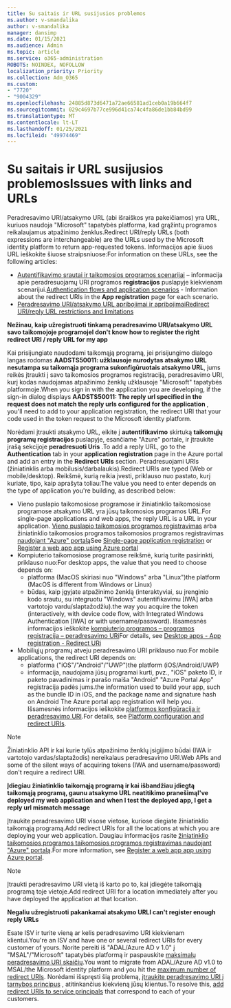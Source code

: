 ```yaml
---
title: Su saitais ir URL susijusios problemos
ms.author: v-smandalika
author: v-smandalika
manager: dansimp
ms.date: 01/15/2021
ms.audience: Admin
ms.topic: article
ms.service: o365-administration
ROBOTS: NOINDEX, NOFOLLOW
localization_priority: Priority
ms.collection: Adm_O365
ms.custom:
- "7720"
- "9004329"
ms.openlocfilehash: 24885d873d6471a72ae66581ad1ceb0a19b664f7
ms.sourcegitcommit: 029c4697b77ce996d41ca74c4fa86de1bb84bd99
ms.translationtype: MT
ms.contentlocale: lt-LT
ms.lasthandoff: 01/25/2021
ms.locfileid: "49974469"
---
```

# <a name="issues-with-links-and-urls"></a><span data-ttu-id="34993-102">Su saitais ir URL susijusios problemos</span><span class="sxs-lookup"><span data-stu-id="34993-102">Issues with links and URLs</span></span>

<span data-ttu-id="34993-103">Peradresavimo URI/atsakymo URL (abi išraiškos yra pakeičiamos) yra URL, kuriuos naudoja "Microsoft" tapatybės platforma, kad grąžintų programos reikalaujamus atpažinimo ženklus.</span><span class="sxs-lookup"><span data-stu-id="34993-103">Redirect URI/reply URLs (both expressions are interchangeable) are the URLs used by the Microsoft identity platform to return app-requested tokens.</span></span> <span data-ttu-id="34993-104">Informacijos apie šiuos URL ieškokite šiuose straipsniuose:</span><span class="sxs-lookup"><span data-stu-id="34993-104">For information on these URLs, see the following articles:</span></span>

- <span data-ttu-id="34993-105">[Autentifikavimo srautai ir taikomosios programos scenarijai](https://docs.microsoft.com/azure/active-directory/develop/authentication-flows-app-scenarios) – informacija apie peradresuojamų URI programos **registracijos** puslapyje kiekvienam scenarijui.</span><span class="sxs-lookup"><span data-stu-id="34993-105">[Authentication flows and application scenarios](https://docs.microsoft.com/azure/active-directory/develop/authentication-flows-app-scenarios) - Information about the redirect URIs in the **App registration** page for each scenario.</span></span>
- [<span data-ttu-id="34993-106">Peradresavimo URI/atsakymo URL apribojimai ir apribojimai</span><span class="sxs-lookup"><span data-stu-id="34993-106">Redirect URI/reply URL restrictions and limitations</span></span>](https://docs.microsoft.com/azure/active-directory/develop/reply-url)

<span data-ttu-id="34993-107">**Nežinau, kaip užregistruoti tinkamą peradresavimo URI/atsakymo URL savo taikomojoje programoje**</span><span class="sxs-lookup"><span data-stu-id="34993-107">**I don't know how to register the right redirect URI / reply URL for my app**</span></span>

<span data-ttu-id="34993-108">Kai prisijungiate naudodami taikomąją programą, jei prisijungimo dialogo langas rodomas **AADSTS50011: užklausoje nurodytas atsakymo URL nesutampa su taikomąja <your app ID> programa sukonfigūruotais atsakymo URL**, jums reikės įtraukti į savo taikomosios programos registraciją, peradresavimo URI, kurį kodas naudojamas atpažinimo ženklų užklausoje "Microsoft" tapatybės platformoje.</span><span class="sxs-lookup"><span data-stu-id="34993-108">When you sign in with the application you are developing, if the sign-in dialog displays **AADSTS50011: The reply url specified in the request does not match the reply urls configured for the application <your app ID>**, you'll need to add to your application registration, the redirect URI that your code used in the token request to the Microsoft identity platform.</span></span>

<span data-ttu-id="34993-109">Norėdami įtraukti atsakymo URL, eikite į **autentifikavimo** skirtuką **taikomųjų programų registracijos** puslapyje, esančiame "Azure" portale, ir įtraukite įrašą sekcijoje **peradresuoti Uris** .</span><span class="sxs-lookup"><span data-stu-id="34993-109">To add a reply URL, go to the **Authentication** tab in your **application registration** page in the Azure portal and add an entry in the **Redirect URIs** section.</span></span> <span data-ttu-id="34993-110">Peradresuojami URIs (žiniatinklis arba mobilusis/darbalaukis).</span><span class="sxs-lookup"><span data-stu-id="34993-110">Redirect URIs are typed (Web or mobile/desktop).</span></span> <span data-ttu-id="34993-111">Reikšmė, kurią reikia įvesti, priklauso nuo pastato, kurį kuriate, tipo, kaip aprašyta toliau:</span><span class="sxs-lookup"><span data-stu-id="34993-111">The value you need to enter depends on the type of application you're building, as described below:</span></span>

- <span data-ttu-id="34993-112">Vieno puslapio taikomosiose programose ir žiniatinklio taikomosiose programose atsakymo URL yra jūsų taikomosios programos URL.</span><span class="sxs-lookup"><span data-stu-id="34993-112">For single-page applications and web apps, the reply URL is a URL in your application.</span></span> <span data-ttu-id="34993-113">[Vieno puslapio taikomosios programos registravimas](https://docs.microsoft.com/azure/active-directory/develop/scenario-spa-app-registration#register-a-redirect-uri) arba žiniatinklio taikomosios programos taikomosios programos registravimas [naudojant "Azure" portalą](https://docs.microsoft.com/azure/active-directory/develop/scenario-web-app-sign-user-app-registration?tabs=aspnetcore#register-an-app-using-azure-portal)</span><span class="sxs-lookup"><span data-stu-id="34993-113">See [Single-page application registration](https://docs.microsoft.com/azure/active-directory/develop/scenario-spa-app-registration#register-a-redirect-uri) or [Register a web app app using Azure portal](https://docs.microsoft.com/azure/active-directory/develop/scenario-web-app-sign-user-app-registration?tabs=aspnetcore#register-an-app-using-azure-portal)</span></span>
- <span data-ttu-id="34993-114">Kompiuterio taikomosiose programose reikšmė, kurią turite pasirinkti, priklauso nuo:</span><span class="sxs-lookup"><span data-stu-id="34993-114">For desktop apps, the value that you need to choose depends on:</span></span>
    - <span data-ttu-id="34993-115">platforma (MacOS skiriasi nuo "Windows" arba "Linux")</span><span class="sxs-lookup"><span data-stu-id="34993-115">the platform (MacOS is different from Windows or Linux)</span></span>
    - <span data-ttu-id="34993-116">būdas, kaip įgyjate atpažinimo ženklą (interaktyviai, su įrenginio kodo srautu, su integruotu "Windows" autentifikavimu [IWA] arba vartotojo vardu/slaptažodžiu).</span><span class="sxs-lookup"><span data-stu-id="34993-116">the way you acquire the token (interactively, with device code flow, with Integrated Windows Authentication [IWA] or with username/password).</span></span>
    <span data-ttu-id="34993-117">Išsamesnės informacijos ieškokite [kompiuterio programos – programos registracija – peradresavimo URi](https://docs.microsoft.com/azure/active-directory/develop/scenario-desktop-app-registration#redirect-uris)</span><span class="sxs-lookup"><span data-stu-id="34993-117">For details, see [Desktop apps - App registration - Redirect URi](https://docs.microsoft.com/azure/active-directory/develop/scenario-desktop-app-registration#redirect-uris)</span></span>
- <span data-ttu-id="34993-118">Mobiliųjų programų atveju peradresavimo URI priklauso nuo:</span><span class="sxs-lookup"><span data-stu-id="34993-118">For mobile applications, the redirect URI depends on:</span></span>
    - <span data-ttu-id="34993-119">platforma ("iOS"/"Android"/"UWP")</span><span class="sxs-lookup"><span data-stu-id="34993-119">the platform (iOS/Android/UWP)</span></span>
    - <span data-ttu-id="34993-120">informacija, naudojama jūsų programai kurti, pvz., "iOS" paketo ID, ir paketo pavadinimas ir parašo maiša "Android" "Azure Portal App" registracija padės jums.</span><span class="sxs-lookup"><span data-stu-id="34993-120">the information used to build your app, such as the bundle ID in iOS, and the package name and signature hash on Android The Azure portal app registration will help you.</span></span> <span data-ttu-id="34993-121">Išsamesnės informacijos ieškokite [platformos konfigūracija ir peradresavimo URI](https://docs.microsoft.com/azure/active-directory/develop/scenario-mobile-app-registration#platform-configuration-and-redirect-uris).</span><span class="sxs-lookup"><span data-stu-id="34993-121">For details, see [Platform configuration and redirect URIs](https://docs.microsoft.com/azure/active-directory/develop/scenario-mobile-app-registration#platform-configuration-and-redirect-uris).</span></span>

> [!NOTE]
> <span data-ttu-id="34993-122">Žiniatinklio API ir kai kurie tylūs atpažinimo ženklų įsigijimo būdai (IWA ir vartotojo vardas/slaptažodis) nereikalaus peradresavimo URI.</span><span class="sxs-lookup"><span data-stu-id="34993-122">Web APIs and some of the silent ways of acquiring tokens (IWA and username/password) don't require a redirect URI.</span></span>

<span data-ttu-id="34993-123">**Įdiegiau žiniatinklio taikomąją programą ir kai išbandžiau įdiegtą taikomąją programą, gaunu atsakymo URL neatitikimo pranešimą**</span><span class="sxs-lookup"><span data-stu-id="34993-123">**I've deployed my web application and when I test the deployed app, I get a reply url mismatch message**</span></span>

<span data-ttu-id="34993-124">Įtraukite peradresavimo URI visose vietose, kuriose diegiate žiniatinklio taikomąją programą.</span><span class="sxs-lookup"><span data-stu-id="34993-124">Add redirect URIs for all the locations at which you are deploying your web application.</span></span> <span data-ttu-id="34993-125">Daugiau informacijos rasite [žiniatinklio taikomosios programos taikomosios programos registravimas naudojant "Azure" portalą](https://docs.microsoft.com/azure/active-directory/develop/scenario-web-app-sign-user-app-registration).</span><span class="sxs-lookup"><span data-stu-id="34993-125">For more information, see [Register a web app app using Azure portal](https://docs.microsoft.com/azure/active-directory/develop/scenario-web-app-sign-user-app-registration).</span></span>

> [!NOTE]
> <span data-ttu-id="34993-126">Įtraukti peradresavimo URI vietą iš karto po to, kai įdiegėte taikomąją programą toje vietoje.</span><span class="sxs-lookup"><span data-stu-id="34993-126">Add redirect URI for a location immediately after you have deployed the application at that location.</span></span>

<span data-ttu-id="34993-127">**Negaliu užregistruoti pakankamai atsakymo URL**</span><span class="sxs-lookup"><span data-stu-id="34993-127">**I can't register enough reply URLs**</span></span>

<span data-ttu-id="34993-128">Esate ISV ir turite vieną ar kelis peradresavimo URI kiekvienam klientui.</span><span class="sxs-lookup"><span data-stu-id="34993-128">You're an ISV and have one or several redirect URIs for every customer of yours.</span></span> <span data-ttu-id="34993-129">Norite pereiti iš "ADAL/Azure AD v 1.0" į "MSAL"/"Microsoft" tapatybės platformą ir paspauskite [maksimalų peradresavimo URI skaičių](https://docs.microsoft.com/azure/active-directory/develop/reply-url#maximum-number-of-redirect-uris).</span><span class="sxs-lookup"><span data-stu-id="34993-129">You want to migrate from ADAL/Azure AD v1.0 to MSAL/the Microsoft identity platform and you hit the [maximum number of redirect URIs](https://docs.microsoft.com/azure/active-directory/develop/reply-url#maximum-number-of-redirect-uris).</span></span> <span data-ttu-id="34993-130">Norėdami išspręsti šią problemą, [įtraukite peradresavimo URI į tarnybos principus](https://docs.microsoft.com/azure/active-directory/develop/reply-url#add-redirect-uris-to-service-principals) , atitinkančius kiekvieną jūsų klientus.</span><span class="sxs-lookup"><span data-stu-id="34993-130">To resolve this, [add redirect URIs to service principals](https://docs.microsoft.com/azure/active-directory/develop/reply-url#add-redirect-uris-to-service-principals) that correspond to each of your customers.</span></span>

